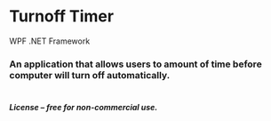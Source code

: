 ﻿# Turnoff Timer
WPF .NET Framework

### An  application that allows users to amount of time before computer will turn off automatically.
#
##### License – free for non-commercial use.
